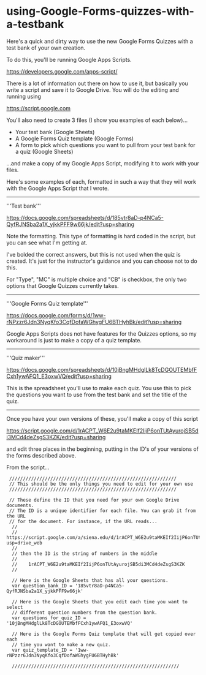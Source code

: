 # using-Google-Forms-quizzes-with-a-testbank

Here's a quick and dirty way to use the new Google Forms Quizzes with a test bank of your own creation. 

To do this, you'll be running Google Apps Scripts. 

https://developers.google.com/apps-script/

There is a lot of information out there on how to use it, but basically you write a script and save it to Google Drive. You will do the editing and running using 

https://script.google.com

You'll also need to create 3 files (I show you examples of each below)...

* Your test bank (Google Sheets)
* A Google Forms Quiz template (Google Forms)
* A form to pick which questions you want to pull from your test bank for a quiz (Google Sheets)

...and make a copy of my Google Apps Script, modifying it to work with your files. 

Here's some examples of each, formatted in such a way that they will work with the Google Apps Script that I wrote. 

-----
'''Test bank'''

https://docs.google.com/spreadsheets/d/185vtr8aD-p4NCa5-QyfRJNSba2a1X_yjkkPFF9w66jk/edit?usp=sharing

Note the formatting. This type of formatting is hard coded in the script, but you can see what I'm getting at. 

I've bolded the correct answers, but this is not used when the quiz is created. It's just for the instructor's guidance and you can choose not to do this. 

For "Type", "MC" is multiple choice and "CB" is checkbox, the only two options that Google Quizzes currently takes. 

-----
'''Google Forms Quiz template'''

https://docs.google.com/forms/d/1ww-rNPzzr6Jdn3NyqKfo3CqfDofaWGhygFU6BTHyhBk/edit?usp=sharing

Google Apps Scripts does not have features for the Quizzes options, so my workaround is just to make a copy of a quiz template. 

-----
'''Quiz maker'''

https://docs.google.com/spreadsheets/d/10jBngMHdglLk8TcDGOUTEMbfFCxh1ywAFQ1_E3oxwVQ/edit?usp=sharing

This is the spreadsheet you'll use to make each quiz. You use this to pick the questions you want to use from the test bank and set the title of the quiz. 

-----

Once you have your own versions of these, you'll make a copy of this script

https://script.google.com/d/1rACPT_W6E2u9taMKEIf2IijP6onTUtAyurojSB5di3MCd4deZsgS3KZK/edit?usp=sharing

and edit three places in the beginning, putting in the ID's of your versions of the forms described above. 

From the script...

     /////////////////////////////////////////////////////////////
     // This should be the only things you need to edit for your own use
     /////////////////////////////////////////////////////////////
          
     // These define the ID that you need for your own Google Drive documents. 
     // The ID is a unique identifier for each file. You can grab it from the URL
     // for the document. For instance, if the URL reads...
      //
      //    https://script.google.com/a/siena.edu/d/1rACPT_W6E2u9taMKEIf2IijP6onTUtAyurojSB5di3MCd4deZsgS3KZK/edit?usp=drive_web
      // 
      // then the ID is the string of numbers in the middle
      //
      //    1rACPT_W6E2u9taMKEIf2IijP6onTUtAyurojSB5di3MCd4deZsgS3KZK
      // 
      
      // Here is the Google Sheets that has all your questions.
      var question_bank_ID = '185vtr8aD-p4NCa5-QyfRJNSba2a1X_yjkkPFF9w66jk'
      
      // Here is the Google Sheets that you edit each time you want to select
      // different question numbers from the question bank. 
      var questions_for_quiz_ID = '10jBngMHdglLk8TcDGOUTEMbfFCxh1ywAFQ1_E3oxwVQ'
      
      // Here is the Google Forms Quiz template that will get copied over each
      // time you want to make a new quiz. 
      var quiz_template_ID = '1ww-rNPzzr6Jdn3NyqKfo3CqfDofaWGhygFU6BTHyhBk'
      
      /////////////////////////////////////////////////////////////
